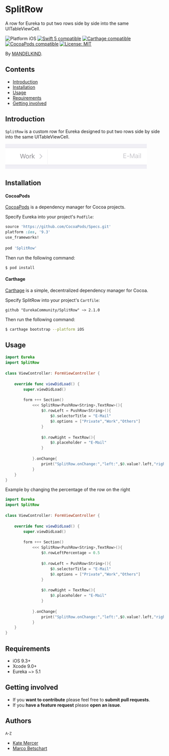 # SplitRow
A row for Eureka to put two rows side by side into the same UITableViewCell.

<p align="left">
<img src="https://img.shields.io/badge/platform-iOS-blue.svg?style=flat" alt="Platform iOS" />
<a href="https://developer.apple.com/swift"><img src="https://img.shields.io/badge/swift5-compatible-4BC51D.svg?style=flat" alt="Swift 5 compatible" /></a>
<a href="https://github.com/Carthage/Carthage"><img src="https://img.shields.io/badge/Carthage-compatible-4BC51D.svg?style=flat" alt="Carthage compatible" /></a>
<a href="https://cocoapods.org/pods/SplitRow"><img src="https://img.shields.io/cocoapods/v/SplitRow.svg" alt="CocoaPods compatible" /></a>
<a href="https://raw.githubusercontent.com/EurekaCommunity/SplitRow/master/LICENSE"><img src="http://img.shields.io/badge/license-MIT-blue.svg?style=flat" alt="License: MIT" /></a>
</p>

By [MANDELKIND](http://mandelkind.swiss).

## Contents
 * [Introduction](#introduction)
 * [Installation](#Installation)
 * [Usage](#usage)
 * [Requirements](#requirements)
 * [Getting involved](#getting-involved)

## Introduction

`SplitRow` is a custom row for Eureka designed to put two rows side by side into the same UITableViewCell.

<img src="Media/SplitRow.jpg" width="450"/>

## Installation

#### CocoaPods

[CocoaPods](https://cocoapods.org/) is a dependency manager for Cocoa projects.

Specify Eureka into your project's `Podfile`:

```ruby
source 'https://github.com/CocoaPods/Specs.git'
platform :ios, '9.3'
use_frameworks!

pod 'SplitRow'
```

Then run the following command:

```bash
$ pod install
```

#### Carthage

[Carthage](https://github.com/Carthage/Carthage) is a simple, decentralized dependency manager for Cocoa.

Specify SplitRow into your project's `Cartfile`:

```
github "EurekaCommunity/SplitRow" ~> 2.1.0
```

Then run the following command:

```bash
$ carthage bootstrap --platform iOS
```

## Usage

```swift
import Eureka
import SplitRow

class ViewController: FormViewController {

    override func viewDidLoad() {
        super.viewDidLoad()

        form +++ Section()
            <<< SplitRow<PushRow<String>,TextRow>(){
                $0.rowLeft = PushRow<String>(){
                    $0.selectorTitle = "E-Mail"
                    $0.options = ["Private","Work","Others"]
                }

                $0.rowRight = TextRow(){
                    $0.placeholder = "E-Mail"
                }

            }.onChange{
                print("SplitRow.onChange:","left:",$0.value?.left,"right:",$0.value?.right)
            }
    }
}
```

Example by changing the percentage of the row on the right

```swift
import Eureka
import SplitRow

class ViewController: FormViewController {

    override func viewDidLoad() {
        super.viewDidLoad()

        form +++ Section()
            <<< SplitRow<PushRow<String>,TextRow>(){
                $0.rowLeftPercentage = 0.5

                $0.rowLeft = PushRow<String>(){
                    $0.selectorTitle = "E-Mail"
                    $0.options = ["Private","Work","Others"]
                }
				
                $0.rowRight = TextRow(){
                    $0.placeholder = "E-Mail"
                }

            }.onChange{
                print("SplitRow.onChange:","left:",$0.value?.left,"right:",$0.value?.right)
            }
    }
}
```

## Requirements

* iOS 9.3+
* Xcode 9.0+
* Eureka ~> 5.1

## Getting involved

* If you **want to contribute** please feel free to **submit pull requests**.
* If you **have a feature request** please **open an issue**.

## Authors

<small>A-Z</small>

* [Kate Mercer](https://github.com/kamerc)
* [Marco Betschart](https://github.com/marbetschar)